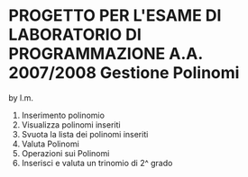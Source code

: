 PROGETTO PER L'ESAME DI LABORATORIO DI PROGRAMMAZIONE A.A. 2007/2008
Gestione Polinomi
====================================================================
by l.m.

1. Inserimento polinomio
2. Visualizza polinomi inseriti
3. Svuota la lista dei polinomi inseriti
4. Valuta Polinomi
5. Operazioni sui Polinomi
6. Inserisci e valuta un trinomio di 2^ grado
